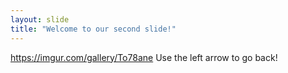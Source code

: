 ```yaml
---
layout: slide
title: "Welcome to our second slide!"
---
```

https://imgur.com/gallery/To78ane
Use the left arrow to go back!
